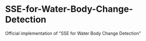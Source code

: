 # SSE-for-Water-Body-Change-Detection
Official implementation of "SSE for Water Body  Change Detection"
